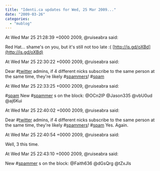 ```yaml
---
title: "Identi.ca updates for Wed, 25 Mar 2009..."
date: "2009-03-26"
categories: 
  - "mublog"
---
```


At Wed Mar 25 21:28:39 +0000 2009, @ruiseabra said:

Red Hat... shame's on you, but it's still not too late :( [http://is.gd/oXBd](http://is.gd/oXBd)

At Wed Mar 25 22:30:22 +0000 2009, @ruiseabra said:

Dear #[twitter](http://identi.ca/tag/twitter) admins, if 4 different nicks subscribe to the same person at the same time, they're likely #[spammers](http://identi.ca/tag/spammers)! #[spam](http://identi.ca/tag/spam)

At Wed Mar 25 22:33:25 +0000 2009, @ruiseabra said:

#[spam](http://identi.ca/tag/spam) New #[spammer](http://identi.ca/tag/spammer) s on the block: @OCn2lP @Jason335 @vbU0ud @aj6Kui

At Wed Mar 25 22:40:02 +0000 2009, @ruiseabra said:

Dear #[twitter](http://identi.ca/tag/twitter) admins, if 4 different nicks subscribe to the same person at the same time, they're likely #[spammers](http://identi.ca/tag/spammers)! #[spam](http://identi.ca/tag/spam) Yes. Again.

At Wed Mar 25 22:40:54 +0000 2009, @ruiseabra said:

Well, 3 this time.

At Wed Mar 25 22:43:10 +0000 2009, @ruiseabra said:

New #[spammer](http://identi.ca/tag/spammer) s on the block: @Faith636 @dGsQrg @tZxJls
